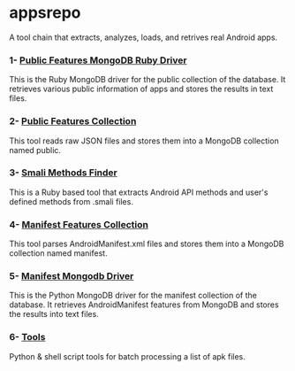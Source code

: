 appsrepo
========

A tool chain that extracts, analyzes, loads, and retrives real Android apps.

### 1- [Public Features MongoDB Ruby Driver](public_mongodb_driver/)
This is the Ruby MongoDB driver for the public collection of the database. It retrieves various public information of apps and stores the results in text files.

### 2- [Public Features Collection](public_features/)
This tool reads raw JSON files and stores them into a MongoDB collection named public.

### 3- [Smali Methods Finder](smali-methods-finder/)
This is a Ruby based tool that extracts Android API methods and user's defined methods from .smali files.

### 4- [Manifest Features Collection](manifest_features/)
This tool parses AndroidManifest.xml files and stores them into a MongoDB collection named manifest.

### 5- [Manifest Mongodb Driver](manifest_mongodb_driver/)
This is the Python MongoDB driver for the manifest collection of the database. It retrieves AndroidManifest features from MongoDB and stores the results into text files.

### 6- [Tools](tools/)
Python & shell script tools for batch processing a list of apk files.

